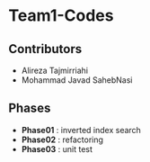 # Team1-Codes
## Contributors
 - Alireza Tajmirriahi
 - Mohammad Javad SahebNasi
## Phases
 - **Phase01** : inverted index search
 - **Phase02** : refactoring
 - **Phase03** : unit test
